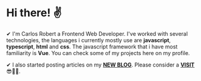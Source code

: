 # Hi there! ✌

✔ I'm Carlos Robert a Frontend Web Developer. I've worked with several technologies, the languages i currently mostly use are **javascript**, **typescript**, **html** and **css**. The javascript framework that i have most familiarity is **Vue**. You can check some of my projects here on my profile.  

✔ I also started posting articles on my [**NEW BLOG**](https://codecaverna.tech). Please consider a [**VISIT**](https://codecaverna.tech)😎🧑‍💻. 


